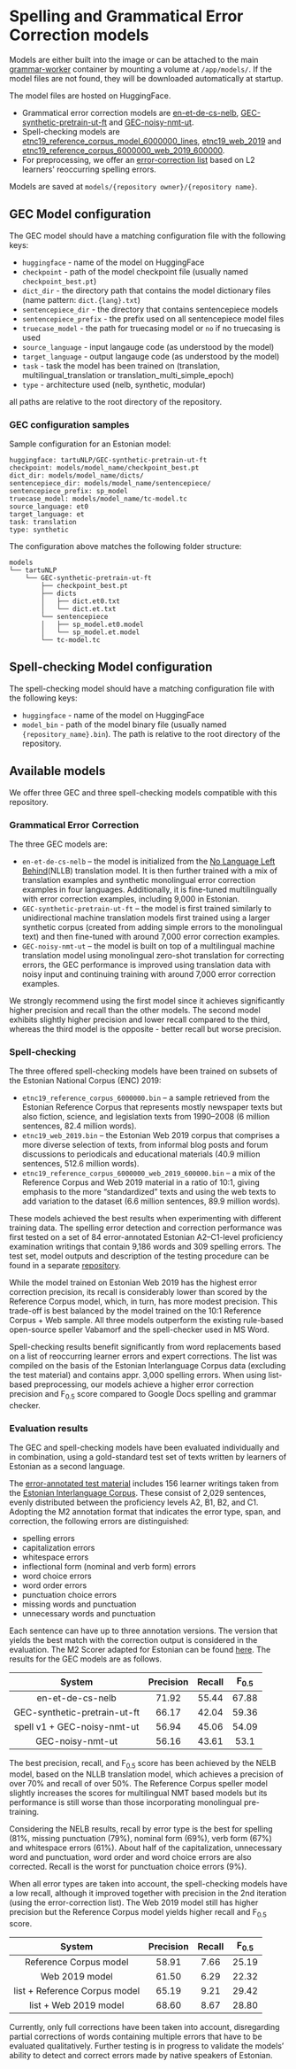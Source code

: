 # Spelling and Grammatical Error Correction models

Models are either built into the image or can be attached to the
main [grammar-worker](https://github.com/tartunlp/grammar-worker) container by mounting a volume at `/app/models/`. If
the model files are not found, they will be downloaded automatically at startup.

The model files are hosted on HuggingFace.
- Grammatical error correction models
  are [en-et-de-cs-nelb](https://huggingface.co/tartuNLP/en-et-de-cs-nelb/tree/main), [GEC-synthetic-pretrain-ut-ft](https://huggingface.co/tartuNLP/GEC-synthetic-pretrain-ut-ft)
  and [GEC-noisy-nmt-ut](https://huggingface.co/tartuNLP/GEC-noisy-nmt-ut).
- Spell-checking models
  are [etnc19_reference_corpus_model_6000000_lines](https://huggingface.co/Jaagup/etnc19_reference_corpus_model_6000000_lines), [etnc19_web_2019](https://huggingface.co/Jaagup/etnc19_web_2019)
  and [etnc19_reference_corpus_6000000_web_2019_600000](https://huggingface.co/Jaagup/etnc19_reference_corpus_6000000_web_2019_600000).
- For preprocessing, we offer an [error-correction list](https://huggingface.co/Jaagup/errors_corrections_min3) based on L2 learners' reoccurring spelling errors.

Models are saved at `models/{repository owner}/{repository name}`.

## GEC Model configuration

The GEC model should have a matching configuration file with the following keys:

- `huggingface` - name of the model on HuggingFace
- `checkpoint` - path of the model checkpoint file (usually named `checkpoint_best.pt`)
- `dict_dir` - the directory path that contains the model dictionary files (name pattern: `dict.{lang}.txt`)
- `sentencepiece_dir` - the directory that contains sentencepiece models
- `sentencepiece_prefix` - the prefix used on all sentencepiece model files
- `truecase_model` - the path for truecasing model or `no` if no truecasing is used
- `source_language` - input langauge code (as understood by the model)
- `target_language` - output langauge code (as understood by the model)
- `task` - task the model has been trained on (translation, multilingual_translation or translation_multi_simple_epoch)
- `type` - architecture used (nelb, synthetic, modular)

all paths are relative to the root directory of the repository.

### GEC configuration samples

Sample configuration for an Estonian model:

```
huggingface: tartuNLP/GEC-synthetic-pretrain-ut-ft
checkpoint: models/model_name/checkpoint_best.pt
dict_dir: models/model_name/dicts/
sentencepiece_dir: models/model_name/sentencepiece/
sentencepiece_prefix: sp_model
truecase_model: models/model_name/tc-model.tc
source_language: et0
target_language: et
task: translation
type: synthetic
```

The configuration above matches the following folder structure:

```
models
└── tartuNLP
    └── GEC-synthetic-pretrain-ut-ft
        ├── checkpoint_best.pt
        ├── dicts
        │   ├── dict.et0.txt
        │   └── dict.et.txt
        └── sentencepiece
        │   ├── sp_model.et0.model
        │   └── sp_model.et.model
        └── tc-model.tc
```

## Spell-checking Model configuration

The spell-checking model should have a matching configuration file with the following keys:

- `huggingface` - name of the model on HuggingFace
- `model_bin` - path of the model binary file (usually named `{repository_name}.bin`). The path is relative to the root
  directory of the repository.

## Available models

We offer three GEC and three spell-checking models compatible with this repository.

### Grammatical Error Correction

The three GEC models are:

* `en-et-de-cs-nelb` – the model is initialized from the [No Language Left Behind](https://github.com/facebookresearch/fairseq/tree/nllb)(NLLB)
  translation model. It is then further trained with a mix of translation examples and synthetic monolingual error correction examples
   in four languages. Additionally, it is fine-tuned multilingually with error correction examples, including 9,000 in Estonian. 
* `GEC-synthetic-pretrain-ut-ft` – the model is first trained similarly to unidirectional machine translation models first trained
  using a larger synthetic corpus (created from adding simple errors to the monolingual text) and then fine-tuned with
  around 7,000 error correction examples.
* `GEC-noisy-nmt-ut` – the model is built on top of a multilingual machine translation model using monolingual zero-shot
  translation for correcting errors, the GEC performance is improved using translation data with noisy input and
  continuing training with around 7,000 error correction examples.

We strongly recommend using the first model since it achieves significantly higher precision and recall than the other models. 
The second model exhibits slightly higher precision and lower recall compared to the third, whereas the third model is the opposite - 
better recall but worse precision.

### Spell-checking

The three offered spell-checking models have been trained on subsets of the Estonian National Corpus (ENC) 2019:

* `etnc19_reference_corpus_6000000.bin` – a sample retrieved from the Estonian Reference Corpus that represents mostly
  newspaper texts but also fiction, science, and legislation texts from 1990–2008 (6 million sentences, 82.4 million
  words).
* `etnc19_web_2019.bin` – the Estonian Web 2019 corpus that comprises a more diverse selection of texts, from informal
  blog posts and forum discussions to periodicals and educational materials (40.9 million sentences, 512.6 million
  words).
* `etnc19_reference_corpus_6000000_web_2019_600000.bin` – a mix of the Reference Corpus and Web 2019 material in a ratio
  of 10:1, giving emphasis to the more “standardized” texts and using the web texts to add variation to the dataset (6.6
  million sentences, 89.9 million words).

These models achieved the best results when experimenting with different training data. The spelling error detection and correction
performance was first tested on a set of 84 error-annotated Estonian A2–C1-level proficiency examination writings that contain
9,186 words and 309 spelling errors. The test set, model outputs and description of the testing procedure can be found in a separate [repository](https://github.com/tlu-dt-nlp/Spell-testing).

While the model trained on Estonian Web 2019 has the highest error correction precision, its recall is considerably lower than scored by the Reference Corpus model, which, in turn, has
more modest precision. This trade-off is best balanced by the model trained on the 10:1 Reference Corpus + Web sample. All three models outperform the existing rule-based open-source speller Vabamorf and the spell-checker used in MS Word.

Spell-checking results benefit significantly from word replacements based on a list of reoccurring learner errors and expert corrections. The list was compiled on the basis of the Estonian Interlanguage Corpus data (excluding the test material) and contains appr. 3,000 spelling errors. When using list-based preprocessing, our models achieve a higher error correction precision and F<sub>0.5</sub> score compared to Google Docs spelling and grammar checker.

### Evaluation results

The GEC and spell-checking models have been evaluated individually and in combination, using a gold-standard test set of
texts written by learners of Estonian as a second language.

The [error-annotated test material](https://github.com/tlu-dt-nlp/EstGEC-L2-Corpus) includes 156 learner writings taken from
the [Estonian Interlanguage Corpus](https://elle.tlu.ee/tools). These consist of 2,029 sentences, evenly distributed
between the proficiency levels A2, B1, B2, and C1. Adopting the M2 annotation format that indicates the error type,
span, and correction, the following errors are distinguished:

* spelling errors
* capitalization errors
* whitespace errors
* inflectional form (nominal and verb form) errors
* word choice errors
* word order errors
* punctuation choice errors
* missing words and punctuation
* unnecessary words and punctuation

Each sentence can have up to three annotation versions. The version that yields the best match with the correction
output is considered in the evaluation. The M2 Scorer adapted for Estonian can be found [here](https://github.com/TartuNLP/estgec/tree/c3e7bba56f9b20c80f4a63d0e1d5abc17f96aaf9/M2_scorer_est). The results for the GEC models are as follows. 

| System  | Precision  | Recall  | F<sub>0.5</sub>  |
|:---------:|:---:|:----------:|:----------:|
| en-et-de-cs-nelb | 71.92	| 55.44	| 67.88  |
| GEC-synthetic-pretrain-ut-ft  | 66.17 | 42.04 | 59.36 |
| spell v1 + GEC-noisy-nmt-ut  | 56.94 | 45.06 | 54.09 |
| GEC-noisy-nmt-ut  | 56.16 | 43.61 |	53.1 |


The best precision, recall, and F<sub>0.5</sub> score has been achieved by the NELB model, based on the NLLB translation model, 
which achieves a precision of over 70% and recall of over 50%. The Reference Corpus speller model slightly increases the scores for
multilingual NMT based models but its performance is still worse than those incorporating monolingual pre-training.

Considering the NELB results, recall by error type is the best for spelling (81%, missing punctuation (79%), nominal form (69%), verb form (67%) and whitespace errors (61%). About half of the capitalization, unnecessary word and punctuation, word order and word choice errors are also corrected. Recall is the worst for punctuation choice errors (9%).

When all error types are taken into account, the spell-checking models have a low recall, although it improved together with precision in the 2nd iteration (using the error-correction list). The Web 2019 model still has higher precision but the Reference Corpus model yields higher recall and F<sub>0.5</sub> score.

| System  | Precision  | Recall  | F<sub>0.5</sub>  |
|:---------:|:---------:|:---------:|:---------:|
| Reference Corpus model | 58.91 | 7.66 | 25.19 |
| Web 2019 model | 61.50 | 6.29 | 22.32 |
| list + Reference Corpus model | 65.19 | 9.21 | 29.42 |
| list + Web 2019 model | 68.60 | 8.67 | 28.80 |

Currently, only full corrections have been taken into account, disregarding partial corrections of words containing
multiple errors that have to be evaluated qualitatively. Further testing is in progress to validate the models’ ability
to detect and correct errors made by native speakers of Estonian.
